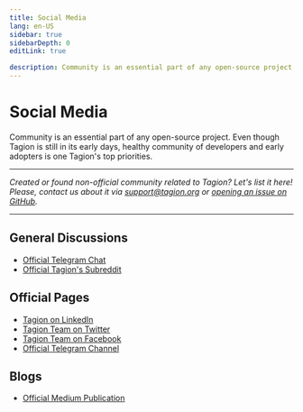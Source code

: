 ```yaml
---
title: Social Media
lang: en-US
sidebar: true
sidebarDepth: 0
editLink: true

description: Community is an essential part of any open-source project. Even though Tagion is still in its early days, healthy community of developers and early adopters is one Tagion's top priorities.
---
```


# Social Media

Community is an essential part of any open-source project. Even though Tagion is still in its early days, healthy community of developers and early adopters is one Tagion's top priorities.

---

_Created or found non-official community related to Tagion? Let's list it here! Please, contact us about it via [support@tagion.org](mailto:support@tagion.org) or [opening an issue on GitHub](https://github.com/tagion/homepage/issues/new)._

---

## General Discussions

- [Official Telegram Chat](https://t.me/tagionChat)
- [Official Tagion's Subreddit](https://www.reddit.com/r/Tagion/)

## Official Pages

- [Tagion on LinkedIn](https://www.linkedin.com/company/33286266)
- [Tagion Team on Twitter](https://twitter.com/tagionTeam)
- [Tagion Team on Facebook](https://www.facebook.com/tagionTeam)
- [Official Telegram Channel](https://t.me/tagion)

## Blogs

- [Official Medium Publication](https://medium.com/tagion)
